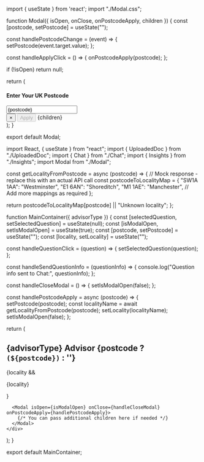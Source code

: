 import { useState } from 'react';
import "./Modal.css";

function Modal({ isOpen, onClose, onPostcodeApply, children }) {
  const [postcode, setPostcode] = useState("");

  const handlePostcodeChange = (event) => {
    setPostcode(event.target.value);
  };

  const handleApplyClick = () => {
    onPostcodeApply(postcode);
  };

  if (!isOpen) return null;

  return (
    <div className="modal-overlay">
      <div className="modal-content">
        <div className="postcode-section">
          <h4>Enter Your UK Postcode</h4>
          <input
            type="text"
            value={postcode}
            onChange={handlePostcodeChange}
            placeholder="Enter postcode"
            className="postcode-input"
          />
        </div>
        <button className="modal-close" onClick={onClose}>
          &times;
        </button>
        <button className="apply-button" onClick={handleApplyClick} disabled={!postcode}>
          Apply
        </button>
        {children}
      </div>
    </div>
  );
}

export default Modal;







import React, { useState } from "react";
import { UploadedDoc } from "./UploadedDoc";
import { Chat } from "./Chat";
import { Insights } from "./Insights";
import Modal from "./Modal";

const getLocalityFromPostcode = async (postcode) => {
  // Mock response - replace this with an actual API call
  const postcodeToLocalityMap = {
    "SW1A 1AA": "Westminster",
    "E1 6AN": "Shoreditch",
    "M1 1AE": "Manchester",
    // Add more mappings as required
  };
  
  return postcodeToLocalityMap[postcode] || "Unknown locality";
};

function MainContainer({ advisorType }) {
  const [selectedQuestion, setSelectedQuestion] = useState(null);
  const [isModalOpen, setIsModalOpen] = useState(true);
  const [postcode, setPostcode] = useState("");
  const [locality, setLocality] = useState("");

  const handleQuestionClick = (question) => {
    setSelectedQuestion(question);
  };

  const handleSendQuestionInfo = (questionInfo) => {
    console.log("Question info sent to Chat:", questionInfo);
  };

  const handleCloseModal = () => {
    setIsModalOpen(false);
  };

  const handlePostcodeApply = async (postcode) => {
    setPostcode(postcode);
    const localityName = await getLocalityFromPostcode(postcode);
    setLocality(localityName);
    setIsModalOpen(false);
  };

  return (
    <div className="main-container">
      <h2 className="advisor-heading">
        {advisorType} Advisor {postcode ? `(${postcode})` : ''}
      </h2>
      {locality && <p className="locality-name">{locality}</p>}
      <UploadedDoc />
      <Chat onQuestionClick={handleQuestionClick} />
      <Insights selectedQuestion={selectedQuestion} onSendQuestionInfo={handleSendQuestionInfo} />
      
      <Modal isOpen={isModalOpen} onClose={handleCloseModal} onPostcodeApply={handlePostcodeApply}>
        {/* You can pass additional children here if needed */}
      </Modal>
    </div>
  );
}

export default MainContainer;
